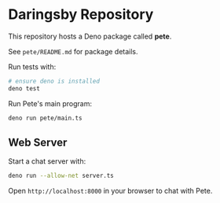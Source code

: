 # Daringsby Repository

This repository hosts a Deno package called **pete**.

See `pete/README.md` for package details.

Run tests with:

```sh
# ensure deno is installed
deno test
```

Run Pete's main program:

```sh
deno run pete/main.ts
```

## Web Server

Start a chat server with:

```sh
deno run --allow-net server.ts
```

Open `http://localhost:8000` in your browser to chat with Pete.
